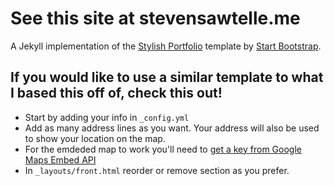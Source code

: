 # See this site at stevensawtelle.me

A Jekyll implementation of the [Stylish Portfolio](http://startbootstrap.com/template-overviews/stylish-portfolio/) template by [Start Bootstrap](http://startbootstrap.com/).

## If you would like to use a similar template to what I based this off of, check this out!

- Start by adding your info in `_config.yml`
- Add as many address lines as you want. Your address will also be used to show your location on the map.
- For the emdeded map to work you'll need to [get a key from Google Maps Embed API](https://developers.google.com/maps/documentation/embed/?hl=en)
- In `_layouts/front.html` reorder or remove section as you prefer.
